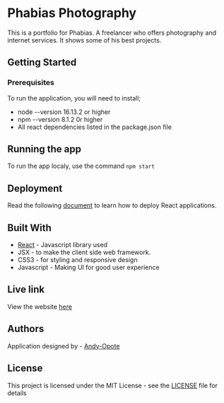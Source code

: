 # Phabias Photography

This is a portfolio for Phabias. A freelancer who offers photography and internet services. It shows some of his best projects. 
## Getting Started

### Prerequisites

To run the application, you will need to install;
* node --version 16.13.2 or higher
* npm --version 8.1.2 0r higher
* All  react dependencies listed in the package.json file

## Running the app
To run the app localy, use the command ```npm start```
## Deployment

Read the following [document](https://github.com/gitname/react-gh-pages) to learn how to deploy React applications.
## Built With

* [React](https://reactjs.org/) - Javascript library used
* JSX - to make the client side web framework.
* CSS3 - for styling and responsive design
* Javascript - Making UI for good user experience

## Live link

View the website [here]()

## Authors

Application designed by - [Andy-Opote](https://github.com/Andy3643)
## License

This project is licensed under the MIT License - see the [LICENSE](LICENSE) file for details